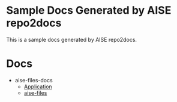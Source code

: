 # Sample Docs Generated by AISE repo2docs

This is a sample docs generated by AISE repo2docs.

# Docs

- aise-files-docs
  - [Application](./aise-files-docs/aise-file/com/leaniss/file/AiSEFileApplication.md)
  - [aise-files](./aise-files-docs/aise-file/com/leaniss/file/_package.md)